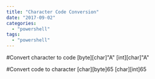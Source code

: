 ```yaml
---
title: "Character Code Conversion"
date: "2017-09-02"
categories: 
  - "powershell"
tags: 
  - "powershell"
---
```


#Convert character to code
\[byte\]\[char\]"A"
\[int\]\[char\]"A"
 
#Convert code to character
\[char\]\[byte\]65
\[char\]\[int\]65
